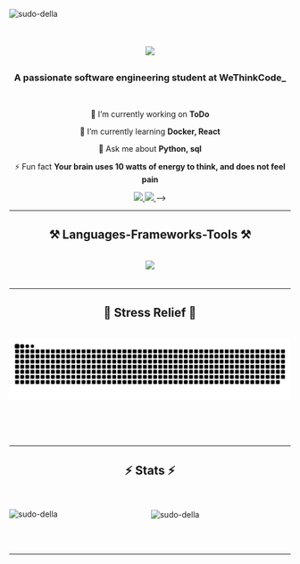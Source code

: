 <p align="left"> <img src="https://komarev.com/ghpvc/?username=sudo-della&label=Profile%20views&color=0e75b6&style=flat" alt="sudo-della" /> </p>

<h1 align="center">
    <img src="https://readme-typing-svg.herokuapp.com/?font=Righteous&size=35&center=true&vCenter=true&width=500&height=70&duration=4000&lines=Hi+There!+👋;+I'm+Daniella+Kalombo!;" />
</h1>

<h3 align="center">A passionate software engineering student at WeThinkCode_</h3>

<br/>

<div align="center">
 
 🔭 I’m currently working on **ToDo**
 
 🌱 I’m currently learning **Docker, React**

💬 Ask me about **Python, sql**

⚡ Fun fact **Your brain uses 10 watts of energy to think, and does not feel pain**

 </div>
 
<div align="center"> 
  <a href="mailto:daniellamitsh@gmail.com">
    <img src="https://img.shields.io/badge/Gmail-333333?style=for-the-badge&logo=gmail&logoColor=red" />
  </a>
  <a href="www.linkedin.com/in/daniella-kalombo-se" target="_blank">
    <img src="https://img.shields.io/badge/LinkedIn-0077B5?style=for-the-badge&logo=linkedin&logoColor=white" target="_blank" />
  </a>
<!--   <a href="https://salesp07.github.io" target="_blank">
     <img src="https://img.shields.io/badge/Portfolio-FF5722?style=for-the-badge&logo=todoist&logoColor=white" target="_blank" /> <!-- sqlite, safari, google-chrome are other good icon options -->
  </a> -->
</div>

 <hr/>
 
<h2 align="center">⚒️ Languages-Frameworks-Tools ⚒️</h2>
<br/>
<div align="center">
    <img src="https://skillicons.dev/icons?i=python,javascript,java,mysql,html,css,docker,c#,git" /><br>
</div>

<br/>
<hr/>

<div align="center">
  <h2>🐍 Stress Relief 🐍</h2>
  <br>
  <img alt="snake eating my contributions" src="https://raw.githubusercontent.com/salesp07/salesp07/output/github-contribution-grid-snake.svg" />
  
  <br/><br/><br/>
</div>

<hr/>

<h2 align="center">⚡ Stats ⚡</h2>
<br>
<div align=center>
 <p><img align="left" src="https://github-readme-stats.vercel.app/api/top-langs?username=sudo-della&show_icons=true&locale=en&layout=compact" alt="sudo-della" /></p>
 <p>&nbsp;<img align="center" src="https://github-readme-stats.vercel.app/api?username=sudo-della&show_icons=true&locale=en" alt="sudo-della" /></p>
</div>

<br/><br/>

<hr/>

<br/>
